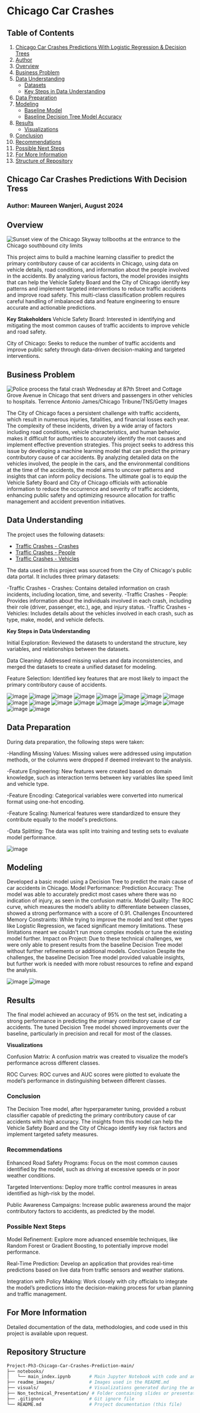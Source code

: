 # Chicago Car Crashes

## Table of Contents
1. [Chicago Car Crashes Predictions With Logistic Regression & Decision Trees](#chicago-car-crashes-predictions-with-logistic-regression--decision-trees)
2. [Author](#author-maureen-wanjeri-august-2024)
3. [Overview](#overview)
4. [Business Problem](#business-problem)
5. [Data Understanding](#data-understanding)
   - [Datasets](#datasets)
   - [Key Steps in Data Understanding](#key-steps-in-data-understanding)
6. [Data Preparation](#data-preparation)
7. [Modeling](#modeling)
   - [Baseline Model](#baseline-model)
   - [Baseline Decision Tree Model Accuracy](#baseline-decision-tree-model-accuracy)
8. [Results](#results)
   - [Visualizations](#visualizations)
9. [Conclusion](#conclusion)
10. [Recommendations](#recommendations)
11. [Possible Next Steps](#possible-next-steps)
12. [For More Information](#for-more-information)
13. [Structure of Repository](#structure-of-repository)

## Chicago Car Crashes Predictions With Decision Tress

### Author: Maureen Wanjeri, August 2024

## Overview
![Sunset view of the Chicago Skyway tollbooths at the entrance to the Chicago southbound city limits](readme_images/640px-ChicagoSkyway1104.jpg) <br />

This project aims to build a machine learning classifier to predict the primary contributory cause of car accidents in Chicago, using data on vehicle details, road conditions, and information about the people involved in the accidents. By analyzing various factors, the model provides insights that can help the Vehicle Safety Board and the City of Chicago identify key patterns and implement targeted interventions to reduce traffic accidents and improve road safety. This multi-class classification problem requires careful handling of imbalanced data and feature engineering to ensure accurate and actionable predictions.

**Key Stakeholders**
Vehicle Safety Board: Interested in identifying and mitigating the most common causes of traffic accidents to improve vehicle and road safety.

City of Chicago: Seeks to reduce the number of traffic accidents and improve public safety through data-driven decision-making and targeted interventions.





## Business Problem

![Police process the fatal crash Wednesday at 87th Street and Cottage Grove Avenue in Chicago that sent drivers and passengers in other vehicles to hospitals. Terrence Antonio James/Chicago Tribune/TNS/Getty Images](readme_images/221124014742-01-chicago-crash-112322-restricted.jpg)

The City of Chicago faces a persistent challenge with traffic accidents, which result in numerous injuries, fatalities, and financial losses each year. The complexity of these incidents, driven by a wide array of factors including road conditions, vehicle characteristics, and human behavior, makes it difficult for authorities to accurately identify the root causes and implement effective prevention strategies. This project seeks to address this issue by developing a machine learning model that can predict the primary contributory cause of car accidents. By analyzing detailed data on the vehicles involved, the people in the cars, and the environmental conditions at the time of the accidents, the model aims to uncover patterns and insights that can inform policy decisions. The ultimate goal is to equip the Vehicle Safety Board and City of Chicago officials with actionable information to reduce the occurrence and severity of traffic accidents, enhancing public safety and optimizing resource allocation for traffic management and accident prevention initiatives.


## Data Understanding
The project uses the following datasets:

- [Traffic Crashes - Crashes](https://data.cityofchicago.org/Transportation/Traffic-Crashes-Crashes/85ca-t3if)
- [Traffic Crashes - People](https://data.cityofchicago.org/Transportation/Traffic-Crashes-People/u6pd-qa9d)
- [Traffic Crashes - Vehicles](https://data.cityofchicago.org/Transportation/Traffic-Crashes-Vehicles/68nd-jvt3)

The data used in this project was sourced from the City of Chicago's public data portal. It includes three primary datasets:

-Traffic Crashes - Crashes: Contains detailed information on crash incidents, including location, time, and severity.
-Traffic Crashes - People: Provides information about the individuals involved in each crash, including their role (driver, passenger, etc.), age, and injury status.
-Traffic Crashes - Vehicles: Includes details about the vehicles involved in each crash, such as type, make, model, and vehicle defects.

**Key Steps in Data Understanding**

Initial Exploration: Reviewed the datasets to understand the structure, key variables, and relationships between the datasets.

Data Cleaning: Addressed missing values and data inconsistencies, and merged the datasets to create a unified dataset for modeling.

Feature Selection: Identified key features that are most likely to impact the primary contributory cause of accidents.

![image](https://github.com/user-attachments/assets/a43ab4cb-120e-4084-a06c-a7342c7ba68a)
![image](https://github.com/user-attachments/assets/22f7fa23-ce8f-4bdd-bc1d-af8b7b298e0d)
![image](https://github.com/user-attachments/assets/c976fadd-0a41-4f47-bd2f-31851d3a13d1)
![image](https://github.com/user-attachments/assets/b9981a3c-5e06-4a90-a659-66cfadb0ee5b)
![image](https://github.com/user-attachments/assets/582cecc9-81b1-4a61-8c9c-8813aecb254a)
![image](https://github.com/user-attachments/assets/8b4120ce-2f5c-405e-adee-00b39d5a63b3)
![image](https://github.com/user-attachments/assets/4ae5a24c-08ee-4027-abb5-914fd4a5e870)
![image](https://github.com/user-attachments/assets/8f33ea68-3135-48b1-9796-0205bf6b9109)
![image](https://github.com/user-attachments/assets/d4f3e4a2-8aee-4bb5-8884-59b6d3007d77)
![image](https://github.com/user-attachments/assets/703c9a65-6538-4692-8e11-d0605f4d8f3b)
![image](https://github.com/user-attachments/assets/8ef2b8fb-3872-49c2-95f0-1ba542161088)
![image](https://github.com/user-attachments/assets/71e7209a-603b-4322-8b87-ef69b9bf9ed2)
![image](https://github.com/user-attachments/assets/94c45ac2-2c13-4113-a2d4-de44f7b1abea)
![image](https://github.com/user-attachments/assets/e4fc8f17-5adb-4210-82ed-3cab774db5ac)
![image](https://github.com/user-attachments/assets/d201644c-dd4b-497a-b729-a22c88274d73)
![image](https://github.com/user-attachments/assets/b1212926-da90-4863-b147-56834a734de8)
![image](https://github.com/user-attachments/assets/59fc4293-77b0-4c82-8028-9f6924162418)
![image](https://github.com/user-attachments/assets/af711a01-53d0-40b9-bc2a-0f70bec3ef40)


 
## Data Preparation

During data preparation, the following steps were taken:

-Handling Missing Values: Missing values were addressed using imputation methods, or the columns were dropped if deemed irrelevant to the analysis.

-Feature Engineering: New features were created based on domain knowledge, such as interaction terms between key variables like speed limit and vehicle type.

-Feature Encoding: Categorical variables were converted into numerical format using one-hot encoding.

-Feature Scaling: Numerical features were standardized to ensure they contribute equally to the model's predictions.

-Data Splitting: The data was split into training and testing sets to evaluate model performance.

![image](https://github.com/user-attachments/assets/a1415fc7-b09e-4cd9-88d6-df03634f1c67)



## Modeling

Developed a basic model using a Decision Tree to predict the main cause of car accidents in Chicago.
Model Performance:
Prediction Accuracy: The model was able to accurately predict most cases where there was no indication of injury, as seen in the confusion matrix.
Model Quality: The ROC curve, which measures the model’s ability to differentiate between classes, showed a strong performance with a score of 0.91.
Challenges Encountered
Memory Constraints:
While trying to improve the model and test other types like Logistic Regression, we faced significant memory limitations.
These limitations meant we couldn't run more complex models or tune the existing model further.
Impact on Project:
Due to these technical challenges, we were only able to present results from the baseline Decision Tree model without further refinements or additional models.
Conclusion
Despite the challenges, the baseline Decision Tree model provided valuable insights, but further work is needed with more robust resources to refine and expand the analysis.

![image](https://github.com/user-attachments/assets/3ce3e493-3f89-4f32-927f-f82154dab520)
![image](https://github.com/user-attachments/assets/9595bd6c-ebcb-490d-96d0-15b435bf60dc)

## Results

The final model achieved an accuracy of 95% on the test set, indicating a strong performance in predicting the primary contributory cause of car accidents. The tuned Decision Tree model showed improvements over the baseline, particularly in precision and recall for most of the classes.

**Visualizations**

Confusion Matrix: A confusion matrix was created to visualize the model’s performance across different classes.

ROC Curves: ROC curves and AUC scores were plotted to evaluate the model’s performance in distinguishing between different classes.


### Conclusion
The Decision Tree model, after hyperparameter tuning, provided a robust classifier capable of predicting the primary contributory cause of car accidents with high accuracy. The insights from this model can help the Vehicle Safety Board and the City of Chicago identify key risk factors and implement targeted safety measures.

### Recommendations
Enhanced Road Safety Programs: Focus on the most common causes identified by the model, such as driving at excessive speeds or in poor weather conditions.

Targeted Interventions: Deploy more traffic control measures in areas identified as high-risk by the model.

Public Awareness Campaigns: Increase public awareness around the major contributory factors to accidents, as predicted by the model.

### Possible Next Steps
Model Refinement: Explore more advanced ensemble techniques, like Random Forest or Gradient Boosting, to potentially improve model performance.

Real-Time Prediction: Develop an application that provides real-time predictions based on live data from traffic sensors and weather stations.

Integration with Policy Making: Work closely with city officials to integrate the model’s predictions into the decision-making process for urban planning and traffic management.


## For More Information

Detailed documentation of the data, methodologies, and code used in this project is available upon request.

## Repository Structure
```bash
Project-Ph3-Chicago-Car-Crashes-Prediction-main/
├── notebooks/
│   └── main_index.ipynb       # Main Jupyter Notebook with code and analysis
├── readme_images/             # Images used in the README.md
├── visuals/                   # Visualizations generated during the analysis
├── Non_technical_Presentation/ # Folder containing slides or presentations for a non-technical audience
├── .gitignore                 # Git ignore file
└── README.md                  # Project documentation (this file)
